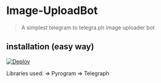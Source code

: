 # Image-UploadBot

> A simplest telegram to telegra.ph image uploader bot

## installation (easy way)

[![Deploy](https://img.shields.io/badge/Deploy%20To%20Heroku-blueviolet?style=for-the-badge&logo=heroku)](https://heroku.com/deploy?template=https://github.com/CW4RR10R/Image-UploadBot/tree/master)

Libraries used: => Pyrogram => Telegraph


